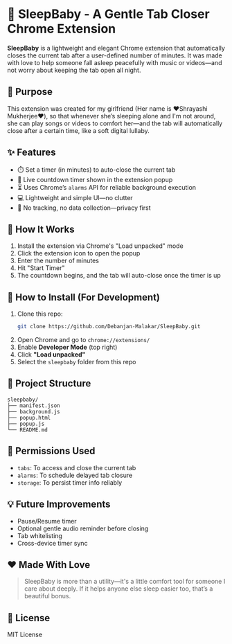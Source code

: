 # 💫 SleepBaby - A Gentle Tab Closer Chrome Extension

**SleepBaby** is a lightweight and elegant Chrome extension that automatically closes the current tab after a user-defined number of minutes. It was made with love to help someone fall asleep peacefully with music or videos—and not worry about keeping the tab open all night.

## 🧸 Purpose

This extension was created for my girlfriend (Her name is ❤️Shrayashi Mukherjee❤️), so that whenever she’s sleeping alone and I'm not around, she can play songs or videos to comfort her—and the tab will automatically close after a certain time, like a soft digital lullaby.

## ✨ Features

- ⏱️ Set a timer (in minutes) to auto-close the current tab
- 🧭 Live countdown timer shown in the extension popup
- ⏳ Uses Chrome’s `alarms` API for reliable background execution
- 💻 Lightweight and simple UI—no clutter
- 🔐 No tracking, no data collection—privacy first

## 🔧 How It Works

1. Install the extension via Chrome's "Load unpacked" mode
2. Click the extension icon to open the popup
3. Enter the number of minutes
4. Hit "Start Timer"
5. The countdown begins, and the tab will auto-close once the timer is up

## 🚀 How to Install (For Development)

1. Clone this repo:
   ```bash
   git clone https://github.com/Debanjan-Malakar/SleepBaby.git
   ```
2. Open Chrome and go to `chrome://extensions/`
3. Enable **Developer Mode** (top right)
4. Click **"Load unpacked"**
5. Select the `sleepbaby` folder from this repo

## 📁 Project Structure

```
sleepbaby/
├── manifest.json
├── background.js
├── popup.html
├── popup.js
└── README.md
```

## 🔐 Permissions Used

- `tabs`: To access and close the current tab
- `alarms`: To schedule delayed tab closure
- `storage`: To persist timer info reliably

## 💡 Future Improvements

- Pause/Resume timer
- Optional gentle audio reminder before closing
- Tab whitelisting
- Cross-device timer sync

## ❤️ Made With Love

> SleepBaby is more than a utility—it's a little comfort tool for someone I care about deeply. If it helps anyone else sleep easier too, that’s a beautiful bonus.

## 📜 License

MIT License
